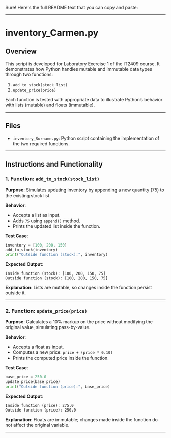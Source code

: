 Sure! Here's the full README text that you can copy and paste:

---

# inventory\_Carmen.py

## Overview

This script is developed for Laboratory Exercise 1 of the IT2409 course. It demonstrates how Python handles mutable and immutable data types through two functions:

1. `add_to_stock(stock_list)`
2. `update_price(price)`

Each function is tested with appropriate data to illustrate Python’s behavior with lists (mutable) and floats (immutable).

---

## Files

* `inventory_Surname.py`: Python script containing the implementation of the two required functions.

---

## Instructions and Functionality

### 1. Function: `add_to_stock(stock_list)`

**Purpose**:
Simulates updating inventory by appending a new quantity (75) to the existing stock list.

**Behavior**:

* Accepts a list as input.
* Adds `75` using `append()` method.
* Prints the updated list inside the function.

**Test Case**:

```python
inventory = [100, 200, 150]
add_to_stock(inventory)
print("Outside function (stock):", inventory)
```

**Expected Output**:

```
Inside function (stock): [100, 200, 150, 75]
Outside function (stock): [100, 200, 150, 75]
```

**Explanation**:
Lists are mutable, so changes inside the function persist outside it.

---

### 2. Function: `update_price(price)`

**Purpose**:
Calculates a 10% markup on the price without modifying the original value, simulating pass-by-value.

**Behavior**:

* Accepts a float as input.
* Computes a new price: `price + (price * 0.10)`
* Prints the computed price inside the function.

**Test Case**:

```python
base_price = 250.0
update_price(base_price)
print("Outside function (price):", base_price)
```

**Expected Output**:

```
Inside function (price): 275.0
Outside function (price): 250.0
```

**Explanation**:
Floats are immutable; changes made inside the function do not affect the original variable.

---

